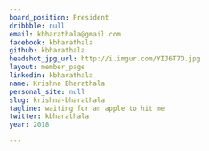 ```yaml
---
board_position: President
dribbble: null
email: kbharathala@gmail.com
facebook: kbharathala
github: kbharathala
headshot_jpg_url: http://i.imgur.com/YIJ6T7O.jpg
layout: member_page
linkedin: kbharathala
name: Krishna Bharathala
personal_site: null
slug: krishna-bharathala
tagline: waiting for an apple to hit me
twitter: kbharathala
year: 2018

---
```

